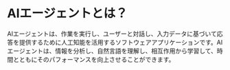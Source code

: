 # AIエージェントとは？

AIエージェントは、作業を実行し、ユーザーと対話し、入力データに基づいて応答を提供するために人工知能を活用するソフトウェアアプリケーションです。AIエージェントは、情報を分析し、自然言語を理解し、相互作用から学習して、時間とともにそのパフォーマンスを向上させることができます。

